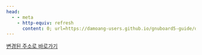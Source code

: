 ```yaml
---
head:
  - - meta
    - http-equiv: refresh
      content: 0; url=https://damoang-users.github.io/gnuboard5-guide/developers/cache.html
---
```


[변경된 주소로 바로가기](https://damoang-users.github.io/gnuboard5-guide/developers/cache.html)
